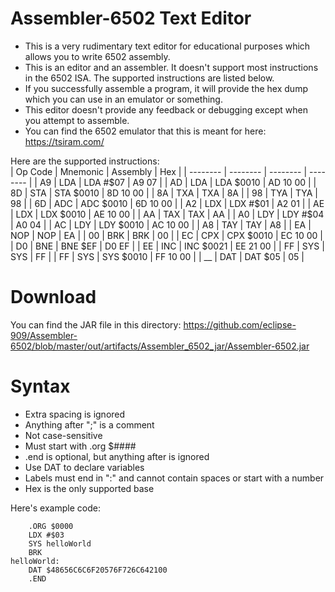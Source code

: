 # Assembler-6502 Text Editor
- This is a very rudimentary text editor for educational purposes which allows you to write 6502 assembly.  
- This is an editor and an assembler. It doesn't support most instructions in the 6502 ISA. The supported instructions are listed below.  
- If you successfully assemble a program, it will provide the hex dump which you can use in an emulator or something.  
- This editor doesn't provide any feedback or debugging except when you attempt to assemble.  
- You can find the 6502 emulator that this is meant for here: https://tsiram.com/  

Here are the supported instructions:  
| Op Code | Mnemonic | Assembly | Hex |
| -------- | -------- | -------- | -------- |
| A9 | LDA | LDA #$07 | A9 07 |
| AD | LDA | LDA $0010 | AD 10 00 |
| 8D | STA | STA $0010 | 8D 10 00 |
| 8A | TXA | TXA | 8A |
| 98 | TYA | TYA | 98 |
| 6D | ADC | ADC $0010 | 6D 10 00 |
| A2 | LDX | LDX #$01 | A2 01 |
| AE | LDX | LDX $0010 | AE 10 00 |
| AA | TAX | TAX | AA |
| A0 | LDY | LDY #$04 | A0 04 |
| AC | LDY | LDY $0010 | AC 10 00 |
| A8 | TAY | TAY | A8 |
| EA | NOP | NOP | EA |
| 00 | BRK | BRK | 00 |
| EC | CPX | CPX $0010 | EC 10 00 |
| D0 | BNE | BNE $EF | D0 EF |
| EE | INC | INC $0021 | EE 21 00 |
| FF | SYS | SYS | FF |
| FF | SYS | SYS $0010 | FF 10 00 |
| __ | DAT | DAT $05 | 05 |

# Download
You can find the JAR file in this directory: https://github.com/eclipse-909/Assembler-6502/blob/master/out/artifacts/Assembler_6502_jar/Assembler-6502.jar

# Syntax
- Extra spacing is ignored
- Anything after ";" is a comment
- Not case-sensitive
- Must start with .org $####
- .end is optional, but anything after is ignored
- Use DAT to declare variables
- Labels must end in ":" and cannot contain spaces or start with a number
- Hex is the only supported base

Here's example code:
```Assembly
    .ORG $0000
    LDX #$03
    SYS helloWorld
    BRK
helloWorld:
    DAT $48656C6C6F20576F726C642100
    .END
```
